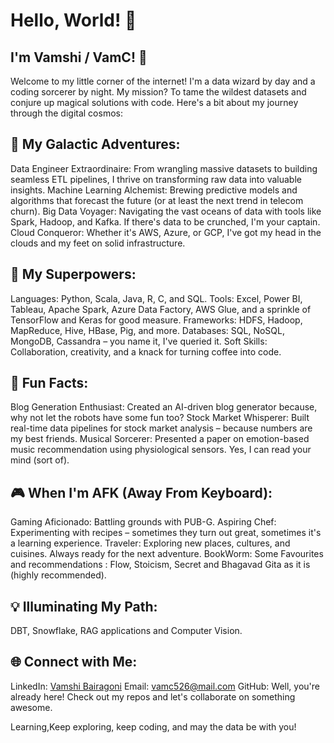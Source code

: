 # Hello, World! 👋                                           

## I'm Vamshi / VamC! 🌌

Welcome to my little corner of the internet! I'm a data wizard by day and a coding sorcerer by night. My mission? To tame the wildest datasets and conjure up magical solutions with code. Here's a bit about my journey through the digital cosmos:

## 🚀 My Galactic Adventures:
Data Engineer Extraordinaire: From wrangling massive datasets to building seamless ETL pipelines, I thrive on transforming raw data into valuable     insights.
Machine Learning Alchemist: Brewing predictive models and algorithms that forecast the future (or at least the next trend in telecom churn).
Big Data Voyager: Navigating the vast oceans of data with tools like Spark, Hadoop, and Kafka. If there's data to be crunched, I'm your captain.
Cloud Conqueror: Whether it's AWS, Azure, or GCP, I've got my head in the clouds and my feet on solid infrastructure.

## 🌟 My Superpowers:
Languages: Python, Scala, Java, R, C, and SQL.
Tools: Excel, Power BI, Tableau, Apache Spark, Azure Data Factory, AWS Glue, and a sprinkle of TensorFlow and Keras for good measure.
Frameworks: HDFS, Hadoop, MapReduce, Hive, HBase, Pig, and more.
Databases: SQL, NoSQL, MongoDB, Cassandra – you name it, I've queried it.
Soft Skills: Collaboration, creativity, and a knack for turning coffee into code.

## 🔮 Fun Facts:
Blog Generation Enthusiast: Created an AI-driven blog generator because, why not let the robots have some fun too?
Stock Market Whisperer: Built real-time data pipelines for stock market analysis – because numbers are my best friends.
Musical Sorcerer: Presented a paper on emotion-based music recommendation using physiological sensors. Yes, I can read your mind (sort of).

## 🎮 When I'm AFK (Away From Keyboard):
Gaming Aficionado: Battling grounds with PUB-G.
Aspiring Chef: Experimenting with recipes – sometimes they turn out great, sometimes it's a learning experience.
Traveler: Exploring new places, cultures, and cuisines. Always ready for the next adventure.
BookWorm: Some Favourites and recommendations : Flow, Stoicism, Secret and Bhagavad Gita as it is (highly recommended). 
    
## 💡 Illuminating My Path:
DBT, Snowflake, RAG applications and Computer Vision. 
    
## 🌐 Connect with Me:

LinkedIn: [Vamshi Bairagoni](https://www.linkedin.com/in/vamshi-bairagoni/)
Email: vamc526@mail.com
GitHub: Well, you're already here! Check out my repos and let's collaborate on something awesome.

Learning,Keep exploring, keep coding, and may the data be with you!


